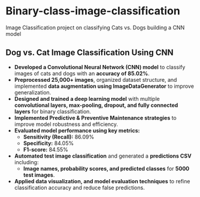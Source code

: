 # Binary-class-image-classification
Image Classification project on classifying Cats vs. Dogs building a CNN model
 ## **Dog vs. Cat Image Classification Using CNN**  

- **Developed a Convolutional Neural Network (CNN) model** to classify images of cats and dogs with an **accuracy of 85.02%**.  
- **Preprocessed 25,000+ images**, organized dataset structure, and implemented **data augmentation using ImageDataGenerator** to improve generalization.  
- **Designed and trained a deep learning model** with multiple **convolutional layers, max-pooling, dropout, and fully connected layers** for binary classification.  
- **Implemented Predictive & Preventive Maintenance strategies** to improve model robustness and efficiency.  
- **Evaluated model performance using key metrics:**  
  - **Sensitivity (Recall):** 86.09%  
  - **Specificity:** 84.05%  
  - **F1-score:** 84.55%  
- **Automated test image classification** and generated a **predictions CSV** including:  
  - **Image names, probability scores, and predicted classes** for **5000 test images**.  
- **Applied data visualization, and model evaluation techniques** to refine classification accuracy and reduce false predictions.  
